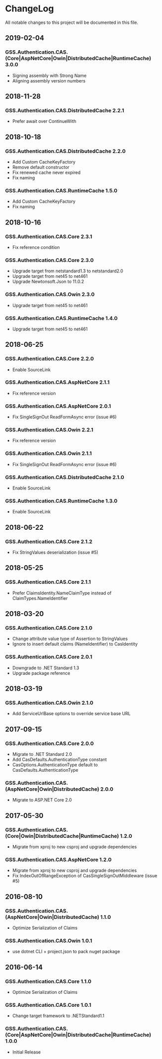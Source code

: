 # ChangeLog

All notable changes to this project will be documented in this file.

## 2019-02-04

### GSS.Authentication.CAS.(Core|AspNetCore|Owin|DistributedCache|RuntimeCache) 3.0.0

- Signing assembly with Strong Name
- Aligning assembly version numbers

## 2018-11-28

### GSS.Authentication.CAS.DistributedCache 2.2.1

- Prefer await over ContinueWith

## 2018-10-18

### GSS.Authentication.CAS.DistributedCache 2.2.0

- Add Custom CacheKeyFactory
- Remove default constructor
- Fix renewed cache never expired
- Fix naming

### GSS.Authentication.CAS.RuntimeCache 1.5.0

- Add Custom CacheKeyFactory
- Fix naming

## 2018-10-16

### GSS.Authentication.CAS.Core 2.3.1

- Fix reference condition

### GSS.Authentication.CAS.Core 2.3.0

- Upgrade target from netstandard1.3 to netstandard2.0
- Upgrade target from net45 to net461
- Upgrade Newtonsoft.Json to 11.0.2

### GSS.Authentication.CAS.Owin 2.3.0

- Upgrade target from net45 to net461

### GSS.Authentication.CAS.RuntimeCache 1.4.0

- Upgrade target from net45 to net461

## 2018-06-25

### GSS.Authentication.CAS.Core 2.2.0

- Enable SourceLink

### GSS.Authentication.CAS.AspNetCore 2.1.1

- Fix reference version

### GSS.Authentication.CAS.AspNetCore 2.0.1

- Fix SingleSignOut ReadFormAsync error (issue #6)

### GSS.Authentication.CAS.Owin 2.2.1

- Fix reference version

### GSS.Authentication.CAS.Owin 2.1.1

- Fix SingleSignOut ReadFormAsync error (issue #6)

### GSS.Authentication.CAS.DistributedCache 2.1.0

- Enable SourceLink

### GSS.Authentication.CAS.RuntimeCache 1.3.0

- Enable SourceLink

## 2018-06-22

### GSS.Authentication.CAS.Core 2.1.2

- Fix StringValues deserialization (issue #5)

## 2018-05-25

### GSS.Authentication.CAS.Core 2.1.1

- Prefer ClaimsIdentity.NameClaimType instead of ClaimTypes.NameIdentifier

## 2018-03-20

### GSS.Authentication.CAS.Core 2.1.0

- Change attribute value type of Assertion to StringValues
- Ignore to insert default claims (NameIdentifier) to CasIdentity

### GSS.Authentication.CAS.Core 2.0.1

- Downgrade to .NET Standard 1.3
- Upgrade package reference

## 2018-03-19

### GSS.Authentication.CAS.Owin 2.1.0

- Add ServiceUrlBase options to override service base URL

## 2017-09-15

### GSS.Authentication.CAS.Core 2.0.0

- Migrate to .NET Standard 2.0 
- Add CasDefaults.AuthenticationType constant 
- CasOptions.AuthenticationType default to CasDefaults.AuthenticationType 

### GSS.Authentication.CAS.(AspNetCore|Owin|DistributedCache) 2.0.0

- Migrate to ASP.NET Core 2.0

## 2017-05-30

### GSS.Authentication.CAS.(Core|Owin|DistributedCache|RuntimeCache) 1.2.0

- Migrate from xproj to new csproj and upgrade dependencies

### GSS.Authentication.CAS.AspNetCore 1.2.0

- Migrate from xproj to new csproj and upgrade dependencies
- Fix IndexOutOfRangeException of CasSingleSignOutMiddleware (issue #5)

## 2016-08-10

### GSS.Authentication.CAS.(AspNetCore|Owin|DistributedCache) 1.1.0

- Optimize Serialization of Claims

### GSS.Authentication.CAS.Owin 1.0.1

- use dotnet CLI + project.json to pack nuget package

## 2016-06-14

### GSS.Authentication.CAS.Core 1.1.0

- Optimize Serialization of Claims

### GSS.Authentication.CAS.Core 1.0.1

- Change target framework to .NETStandard1.1

### GSS.Authentication.CAS.(Core|AspNetCore|Owin|DistributedCache|RuntimeCache) 1.0.0

- Initial Release